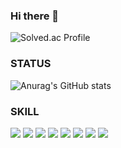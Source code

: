 ### Hi there 👋
![Solved.ac Profile](http://mazassumnida.wtf/api/v2/generate_badge?boj=tztos104)


### STATUS

![Anurag's GitHub stats](https://github-readme-stats.vercel.app/api?username=Sunny14578&show_icons=true&theme=radical)



### SKILL

<div align="left">
<img src="https://img.shields.io/badge/Docker-21375A?style=flat&logo=Docker&logoColor=2496ED"/>
<img src="https://img.shields.io/badge/PostgreSQL-21375A?style=flat&logo=PostgreSQL&logoColor=4169E1"/>
  <img src="https://img.shields.io/badge/Python-3776AB?style=flat&logo=Python&logoColor=white"/>
  <img src="https://img.shields.io/badge/Django-092E20?style=flat&logo=Django&logoColor=white"/>
  <img src="https://img.shields.io/badge/Java-007396?style=flat&logo=Java&logoColor=white"/>
  <img src="https://img.shields.io/badge/Spring-6DB33F?style=flat&logo=Spring&logoColor=white"/>
  <img src="https://img.shields.io/badge/Spring_Boot-6DB33F?style=flat&logo=Spring%20Boot&logoColor=white"/>
  <img src="https://img.shields.io/badge/JPA-007396?style=flat&logo=Java&logoColor=white"/>
</div>

<!--
**tztos104/tztos104** is a ✨ _special_ ✨ repository because its `README.md` (this file) appears on your GitHub profile.

Here are some ideas to get you started:

- 🔭 I’m currently working on ...
- 🌱 I’m currently learning ...
- 👯 I’m looking to collaborate on ...
- 🤔 I’m looking for help with ...
- 💬 Ask me about ...
- 📫 How to reach me: ...
- 😄 Pronouns: ...
- ⚡ Fun fact: ...
-->
